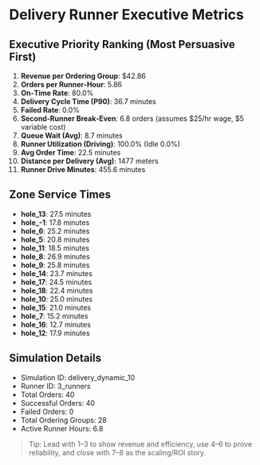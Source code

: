# Delivery Runner Executive Metrics

## Executive Priority Ranking (Most Persuasive First)
1. **Revenue per Ordering Group**: $42.86
2. **Orders per Runner‑Hour**: 5.86
3. **On‑Time Rate**: 80.0%
4. **Delivery Cycle Time (P90)**: 36.7 minutes
5. **Failed Rate**: 0.0%
6. **Second‑Runner Break‑Even**: 6.8 orders (assumes $25/hr wage, $5 variable cost)
7. **Queue Wait (Avg)**: 8.7 minutes
8. **Runner Utilization (Driving)**: 100.0% (Idle 0.0%)
9. **Avg Order Time**: 22.5 minutes
10. **Distance per Delivery (Avg)**: 1477 meters
11. **Runner Drive Minutes**: 455.6 minutes

## Zone Service Times
- **hole_13**: 27.5 minutes
- **hole_-1**: 17.8 minutes
- **hole_6**: 25.2 minutes
- **hole_5**: 20.8 minutes
- **hole_11**: 18.5 minutes
- **hole_8**: 26.9 minutes
- **hole_9**: 25.8 minutes
- **hole_14**: 23.7 minutes
- **hole_17**: 24.5 minutes
- **hole_18**: 22.4 minutes
- **hole_10**: 25.0 minutes
- **hole_15**: 21.0 minutes
- **hole_7**: 15.2 minutes
- **hole_16**: 12.7 minutes
- **hole_12**: 17.9 minutes


## Simulation Details
- Simulation ID: delivery_dynamic_10
- Runner ID: 3_runners
- Total Orders: 40
- Successful Orders: 40
- Failed Orders: 0
- Total Ordering Groups: 28
- Active Runner Hours: 6.8

> Tip: Lead with 1–3 to show revenue and efficiency, use 4–6 to prove reliability, and close with 7–8 as the scaling/ROI story.
